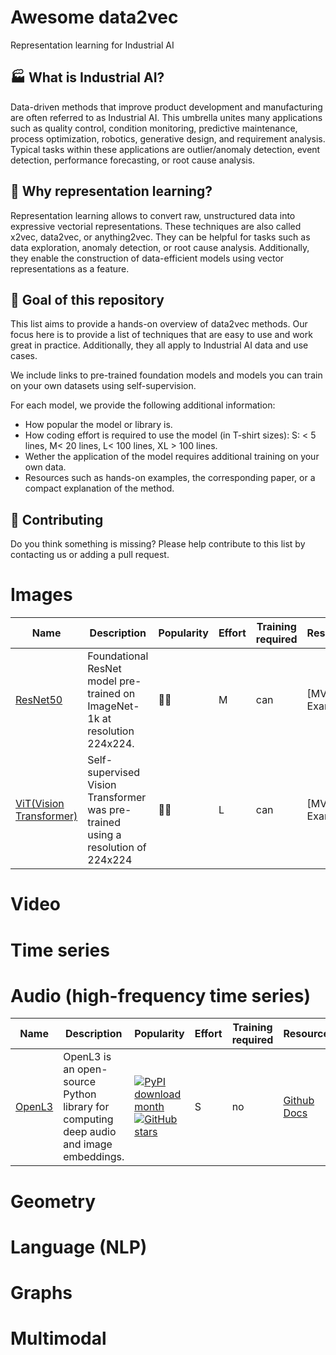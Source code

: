 # Awesome data2vec

Representation learning for Industrial AI

## :factory: What is Industrial AI?
Data-driven methods that improve product development and manufacturing are often referred to as Industrial AI. This umbrella unites many applications such as quality control, condition monitoring, predictive maintenance, process optimization, robotics, generative design, and requirement analysis. Typical tasks within these applications are outlier/anomaly detection, event detection, performance forecasting, or root cause analysis.

##  :compass: Why representation learning?
Representation learning allows to convert raw, unstructured data into expressive vectorial representations. These techniques are also called x2vec, data2vec, or anything2vec. They can be helpful for tasks such as data exploration, anomaly detection, or root cause analysis. Additionally, they enable the construction of data-efficient models using vector representations as a feature. 

## :dart: Goal of this repository
This list aims to provide a hands-on overview of data2vec methods. Our focus here is to provide a list of techniques that are easy to use and work great in practice. Additionally, they all apply to Industrial AI data and use cases.

We include links to pre-trained foundation models and models you can train on your own datasets using self-supervision.

For each model, we provide the following additional information:

- How popular the model or library is.
- How coding effort is required to use the model (in T-shirt sizes): S: < 5 lines, M< 20 lines, L< 100 lines, XL > 100 lines.
- Wether the application of the model requires additional training on your own data.
- Resources such as hands-on examples, the corresponding paper, or a compact explanation of the method.


## :open_hands: Contributing
Do you think something is missing? Please help contribute to this list by contacting us or adding a pull request.


# Images

| Name | Description | Popularity | Effort | Training required | Resources |
| ---- | ----------- | ---------- | ------ | ----------------- | --------- |
| [ResNet50](https://huggingface.co/microsoft/resnet-50) | Foundational ResNet model pre-trained on ImageNet-1k at resolution 224x224.  | :woman_student: | M| can | [MVTec Example] |
| [ViT(Vision Transformer)](https://huggingface.co/docs/transformers/model_doc/vit) | Self-supervised Vision Transformer was pre-trained using a resolution of 224x224  | :woman_scientist: | L | can | [MVTec Example] |


# Video 

# Time series

# Audio (high-frequency time series)
| Name | Description | Popularity | Effort | Training required | Resources |
| ---- | ----------- | ---------- | ------ | ----------------- | --------- |
| [OpenL3](https://github.com/marl/openl3) | OpenL3 is an open-source Python library for computing deep audio and image embeddings. | [![PyPI download month](https://img.shields.io/pypi/dm/openl3.svg)](https://pypi.python.org/pypi/openl3/) [![GitHub stars](https://img.shields.io/github/stars/marl/openl3.svg?style=social&label=Star&maxAge=2592000)](https://GitHub.com/marl/openl3/stargazers/) | S | no | [Github](https://github.com/marl/openl3) [Docs](https://openl3.readthedocs.io/en/latest/?badge=latest) | 

# Geometry

# Language (NLP)

# Graphs

# Multimodal



